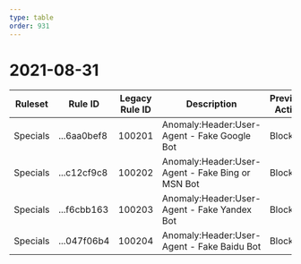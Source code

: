 ```yaml
---
type: table
order: 931
---
```


# 2021-08-31

<TableWrap><table style="width: 100%">

<thead>
  <tr>
    <th>Ruleset</th>
    <th>Rule ID</th>
    <th>Legacy Rule ID</th>
    <th>Description</th>
    <th>Previous Action</th>
    <th>New Action</th>
  </tr>
</thead>
<tbody>
  <tr>
    <td>Specials</td>
    <td>...6aa0bef8</td>
    <td>100201</td>
    <td>Anomaly:Header:User-Agent - Fake Google Bot</td>
    <td>Block</td>
    <td>Block</td>
  </tr>
  <tr>
    <td>Specials</td>
    <td>...c12cf9c8</td>
    <td>100202</td>
    <td>Anomaly:Header:User-Agent - Fake Bing or MSN Bot</td>
    <td>Block</td>
    <td>Block</td>
  </tr>
  <tr>
    <td>Specials</td>
    <td>...f6cbb163</td>
    <td>100203</td>
    <td>Anomaly:Header:User-Agent - Fake Yandex Bot</td>
    <td>Block</td>
    <td>Block</td>
  </tr>
  <tr>
    <td>Specials</td>
    <td>...047f06b4</td>
    <td>100204</td>
    <td>Anomaly:Header:User-Agent - Fake Baidu Bot</td>
    <td>Block</td>
    <td>Block</td>
  </tr>
</tbody>

</table></TableWrap>
